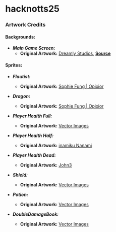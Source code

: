 # hacknotts25




### Artwork Credits

#### Backgrounds:
*   ***Main Game Screen:***
    * **Original Artwork:** [Dreamly Studios](https://studiosdreamly.editorx.io/dreamlystudios), [**Source**](https://assetstore.unity.com/packages/2d/environments/background-pixel-village-1-284950?srsltid=AfmBOopuaefBXz5FMuZRwcFt8REyArVNzEEJD4_JJB3D_peIisspJROn#publisher)

#### Sprites:
*   ***Flautist:***
    * **Original Artwork:** [Sophie Fung | Opixior](https://github.com/Opixior)
*   ***Dragon:***
    * **Original Artwork:** [Sophie Fung | Opixior](https://github.com/Opixior)

*   ***Player Health Full:***
    * **Original Artwork:** [Vector Images](https://www.vecteezy.com/members/vectortradition)
*   ***Player Health Half:***
    * **Original Artwork:** [inamiku Nanami](https://www.vecteezy.com/members/inamiku)
*   ***Player Health Dead:***
    * **Original Artwork:** [John3](https://toppng.com/john3)

*   ***Shield:***
    * **Original Artwork:** [Vector Images](https://www.vecteezy.com/members/vectortradition)
*   ***Potion:***
    * **Original Artwork:** [Vector Images](https://www.vecteezy.com/members/vectortradition)
*   ***DoubleDamageBook:***
    * **Original Artwork:** [Vector Images](https://www.vecteezy.com/members/vectortradition)